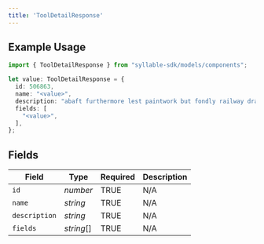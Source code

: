 ```yaml
---
title: 'ToolDetailResponse'
---
```


## Example Usage

```typescript
import { ToolDetailResponse } from "syllable-sdk/models/components";

let value: ToolDetailResponse = {
  id: 506863,
  name: "<value>",
  description: "abaft furthermore lest paintwork but fondly railway drag",
  fields: [
    "<value>",
  ],
};
```

## Fields

| Field              | Type               | Required           | Description        |
| ------------------ | ------------------ | ------------------ | ------------------ |
| `id`               | *number*           | TRUE | N/A                |
| `name`             | *string*           | TRUE | N/A                |
| `description`      | *string*           | TRUE | N/A                |
| `fields`           | *string*[]         | TRUE | N/A                |
